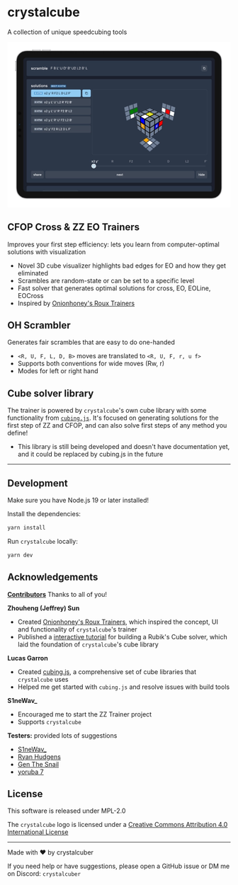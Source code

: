 # crystalcube

A collection of unique speedcubing tools

![screenshot of crystalcube](src/assets/mockup-dark.webp)

## CFOP Cross & ZZ EO Trainers

Improves your first step efficiency: lets you learn from computer-optimal solutions with visualization

- Novel 3D cube visualizer highlights bad edges for EO and how they get eliminated
- Scrambles are random-state or can be set to a specific level
- Fast solver that generates optimal solutions for cross, EO, EOLine, EOCross
- Inspired by [Onionhoney's Roux Trainers](https://onionhoney.github.io/roux-trainers/)

## OH Scrambler

Generates fair scrambles that are easy to do one-handed

- `<R, U, F, L, D, B>` moves are translated to `<R, U, F, r, u f>`
- Supports both conventions for wide moves (Rw, r)
- Modes for left or right hand

## Cube solver library

The trainer is powered by `crystalcube`'s own cube library with some functionality from [`cubing.js`](https://github.com/cubing/cubing.js). It's focused on generating solutions for the first step of ZZ and CFOP, and can also solve first steps of any method you define!

- This library is still being developed and doesn't have documentation yet, and it could be replaced by cubing.js in the future

---

## Development

Make sure you have Node.js 19 or later installed!

Install the dependencies:

```bash
yarn install
```

Run `crystalcube` locally:

```bash
yarn dev
```

## Acknowledgements

**[Contributors](https://github.com/ericx20/crystalcube/graphs/contributors)**
Thanks to all of you!

**Zhouheng (Jeffrey) Sun**

- Created [Onionhoney's Roux Trainers](https://onionhoney.github.io/roux-trainers/), which inspired the concept, UI and functionality of `crystalcube`'s trainer
- Published a [interactive tutorial](https://observablehq.com/@onionhoney/how-to-model-a-rubiks-cube) for building a Rubik's Cube solver, which laid the foundation of `crystalcube`'s cube library

**Lucas Garron**

- Created [cubing.js](https://github.com/cubing/cubing.js), a comprehensive set of cube libraries that `crystalcube` uses
- Helped me get started with `cubing.js` and resolve issues with build tools

**S1neWav\_**

- Encouraged me to start the ZZ Trainer project
- Supports `crystalcube`

**Testers:** provided lots of suggestions

- [S1neWav\_](https://www.youtube.com/@S1neWav_)
- [Ryan Hudgens](https://www.youtube.com/@OreKehStrah)
- [Gen The Snail](https://www.youtube.com/@GenTheSnail)
- [yoruba 7](https://www.youtube.com/@yoruba7807)

## License

This software is released under MPL-2.0

The `crystalcube` logo is licensed under a <a rel="license" href="http://creativecommons.org/licenses/by/4.0/">Creative Commons Attribution 4.0 International License</a>

---

Made with ❤️ by crystalcuber

If you need help or have suggestions, please open a GitHub issue or DM me on Discord: `crystalcuber`
